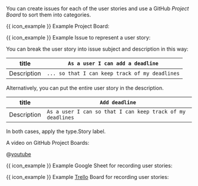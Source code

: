 <tabs>
  <tab header="GitHub Project Boards">

You can create issues for each of the user stories and use a GitHub _Project Board_ to sort them into categories.

{{ icon_example }} Example Project Board:

<pic eager src="{{baseUrl}}/specifyingRequirements/userStories/usage/images/userStoriesInGitHubProjectBoards.png" width="800" /><p/>

{{ icon_example }} Example Issue to represent a user story:


<div id="user-stories-in-issue-tracker">

You can break the user story into issue subject and description in this way:

title | `As a user I can add a deadline`
------|---------------------------------
Description | `... so that I can keep track of my deadlines`

<pic eager src="{{baseUrl}}/specifyingRequirements/userStories/usage/images/userStoryAsGitHubIssue.png" width="800" /><p/>

Alternatively, you can put the entire user story in the description.

title | `Add deadline`
------|---------------------------------
Description | `As a user I can so that I can keep track of my deadlines`

In both cases, apply the <span class="badge rounded-pill bg-info">type.Story</span> label.

</div>

A video on GitHub Project Boards:

@[youtube](C6MGKHkNtxU)

  </tab>
  <tab header="Google Sheets">

{{ icon_example }} Example Google Sheet for recording user stories:

<pic eager src="{{baseUrl}}/specifyingRequirements/userStories/usage/images/userStoriesInGoogleSheets.png" width="800" /><p/>

  </tab>
  <tab header="Trello">

{{ icon_example }} Example [Trello](https://trello.com) Board for recording user stories:

<pic eager src="{{baseUrl}}/specifyingRequirements/userStories/usage/images/userStoriesInTrello.png" width="800" /><p/>

  </tab>

</tabs>

